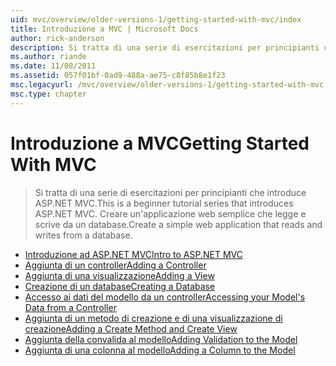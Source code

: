```yaml
---
uid: mvc/overview/older-versions-1/getting-started-with-mvc/index
title: Introduzione a MVC | Microsoft Docs
author: rick-anderson
description: Si tratta di una serie di esercitazioni per principianti che introduce ASP.NET MVC. Creare un'applicazione web semplice che legge e scrive da un database.
ms.author: riande
ms.date: 11/08/2011
ms.assetid: 057f01bf-0ad9-488a-ae75-c8f85b8e1f23
msc.legacyurl: /mvc/overview/older-versions-1/getting-started-with-mvc
msc.type: chapter
---
```

<a name="getting-started-with-mvc"></a><span data-ttu-id="78c3c-104">Introduzione a MVC</span><span class="sxs-lookup"><span data-stu-id="78c3c-104">Getting Started With MVC</span></span>
====================
> <span data-ttu-id="78c3c-105">Si tratta di una serie di esercitazioni per principianti che introduce ASP.NET MVC.</span><span class="sxs-lookup"><span data-stu-id="78c3c-105">This is a beginner tutorial series that introduces ASP.NET MVC.</span></span> <span data-ttu-id="78c3c-106">Creare un'applicazione web semplice che legge e scrive da un database.</span><span class="sxs-lookup"><span data-stu-id="78c3c-106">Create a simple web application that reads and writes from a database.</span></span>


- [<span data-ttu-id="78c3c-107">Introduzione ad ASP.NET MVC</span><span class="sxs-lookup"><span data-stu-id="78c3c-107">Intro to ASP.NET MVC</span></span>](getting-started-with-mvc-part1.md)
- [<span data-ttu-id="78c3c-108">Aggiunta di un controller</span><span class="sxs-lookup"><span data-stu-id="78c3c-108">Adding a Controller</span></span>](getting-started-with-mvc-part2.md)
- [<span data-ttu-id="78c3c-109">Aggiunta di una visualizzazione</span><span class="sxs-lookup"><span data-stu-id="78c3c-109">Adding a View</span></span>](getting-started-with-mvc-part3.md)
- [<span data-ttu-id="78c3c-110">Creazione di un database</span><span class="sxs-lookup"><span data-stu-id="78c3c-110">Creating a Database</span></span>](getting-started-with-mvc-part4.md)
- [<span data-ttu-id="78c3c-111">Accesso ai dati del modello da un controller</span><span class="sxs-lookup"><span data-stu-id="78c3c-111">Accessing your Model's Data from a Controller</span></span>](getting-started-with-mvc-part5.md)
- [<span data-ttu-id="78c3c-112">Aggiunta di un metodo di creazione e di una visualizzazione di creazione</span><span class="sxs-lookup"><span data-stu-id="78c3c-112">Adding a Create Method and Create View</span></span>](getting-started-with-mvc-part6.md)
- [<span data-ttu-id="78c3c-113">Aggiunta della convalida al modello</span><span class="sxs-lookup"><span data-stu-id="78c3c-113">Adding Validation to the Model</span></span>](getting-started-with-mvc-part7.md)
- [<span data-ttu-id="78c3c-114">Aggiunta di una colonna al modello</span><span class="sxs-lookup"><span data-stu-id="78c3c-114">Adding a Column to the Model</span></span>](getting-started-with-mvc-part8.md)
